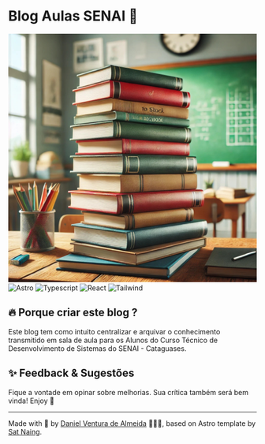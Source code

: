 # Blog Aulas SENAI 📄

![Blog Aulas SENAI](public/og-wallpaper-blog.jpeg)
![Astro](https://img.shields.io/badge/Astro-FF7900?style=for-the-badge&logo=astro&logoColor=white)
![Typescript](https://img.shields.io/badge/TypeScript-007ACC?style=for-the-badge&logo=typescript&logoColor=white)
![React](https://img.shields.io/badge/React-007ACC?style=for-the-badge&logo=react&logoColor=white)
![Tailwind](https://img.shields.io/badge/Tailwind-4C1D95?style=for-the-badge&logo=tailwindcss&logoColor=white)

## 🔥 Porque criar este blog ?

Este blog tem como intuito centralizar e arquivar o conhecimento transmitido em sala de aula para os Alunos do Curso Técnico de Desenvolvimento de Sistemas do SENAI - Cataguases.

## ✨ Feedback & Sugestões
Fique a vontade em opinar sobre melhorias. Sua crítica também será bem vinda! Enjoy 🚀

---

Made with 🤍 by [Daniel Ventura de Almeida](https://github.com/danielvalmeida91) 👨🏻‍💻, based on Astro template by [Sat Naing](https://satnaing.dev).
